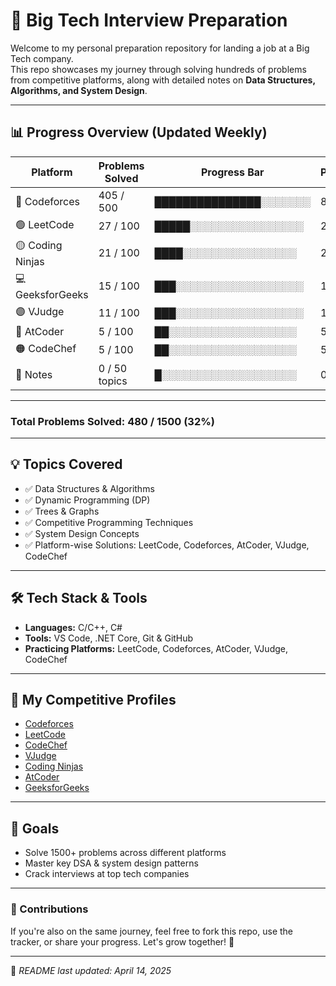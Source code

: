 # 🚀 Big Tech Interview Preparation

Welcome to my personal preparation repository for landing a job at a Big Tech company.  
This repo showcases my journey through solving hundreds of problems from competitive platforms, along with detailed notes on **Data Structures, Algorithms, and System Design**.

---

## 📊 Progress Overview (Updated Weekly)

| Platform     | Problems Solved   | Progress Bar           | Percentage |
|------------------|--------------------|--------------------------|-----------|
| 🔵 Codeforces    | 405 / 500         | ███████████████░░░░░░░   | 81%       |
| 🟢 LeetCode      | 27 / 100          | █████░░░░░░░░░░░░░░░░    | 27%       |
| 🟡 Coding Ninjas | 21 / 100          | ████░░░░░░░░░░░░░░░░     | 21%       |
| 💻 GeeksforGeeks | 15 / 100          | ███░░░░░░░░░░░░░░░░░░    | 15%       |
| 🟣 VJudge        | 11 / 100          | ███░░░░░░░░░░░░░░░░░░    | 11%       |
| 🔴 AtCoder       | 5 / 100           | ██░░░░░░░░░░░░░░░░░░     | 5%        |
| 🟠 CodeChef      | 5 / 100           | ██░░░░░░░░░░░░░░░░░░     | 5%        |
| 📒 Notes         | 0 / 50 topics     | █░░░░░░░░░░░░░░░░░░░     | 0%        |

---

### **Total Problems Solved: 480 / 1500 (32%)**

---

## 💡 Topics Covered

- ✅ Data Structures & Algorithms
- ✅ Dynamic Programming (DP)
- ✅ Trees & Graphs
- ✅ Competitive Programming Techniques
- ✅ System Design Concepts
- ✅ Platform-wise Solutions: LeetCode, Codeforces, AtCoder, VJudge, CodeChef

---

## 🛠 Tech Stack & Tools

- **Languages:** C/C++, C#
- **Tools:** VS Code, .NET Core, Git & GitHub  
- **Practicing Platforms:** LeetCode, Codeforces, AtCoder, VJudge, CodeChef

---

## 🔗 My Competitive Profiles

- [Codeforces](https://codeforces.com/profile/notShakib)
- [LeetCode](https://leetcode.com/u/shaakib/)
- [CodeChef](https://www.codechef.com/users/shaakib)
- [VJudge](https://vjudge.net/user/shaakib)
- [Coding Ninjas](https://www.naukri.com/code360/profile/notsk)
- [AtCoder](https://atcoder.jp/users/shaakib)
- [GeeksforGeeks](https://www.geeksforgeeks.org/user/shakib/)

---

## 📌 Goals

- Solve 1500+ problems across different platforms  
- Master key DSA & system design patterns  
- Crack interviews at top tech companies  

---

### 🙌 Contributions

If you're also on the same journey, feel free to fork this repo, use the tracker, or share your progress. Let's grow together! 💪

---

🔄 *README last updated: April 14, 2025*



